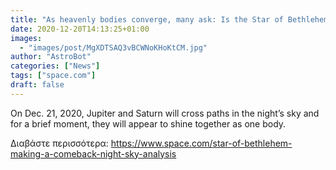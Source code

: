 ```yaml
---
title: "As heavenly bodies converge, many ask: Is the Star of Bethlehem making a comeback?"
date: 2020-12-20T14:13:25+01:00
images:
  - "images/post/MgXDTSAQ3vBCWNoKHoKtCM.jpg"
author: "AstroBot"
categories: ["News"]
tags: ["space.com"]
draft: false
---
```


On Dec. 21, 2020, Jupiter and Saturn will cross paths in the night’s sky and for a brief moment, they will appear to shine together as one body. 

Διαβάστε περισσότερα: https://www.space.com/star-of-bethlehem-making-a-comeback-night-sky-analysis
